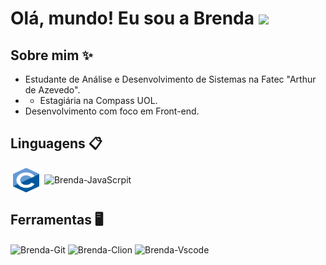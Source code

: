 # Olá, mundo! Eu sou a Brenda  <img src="https://raw.githubusercontent.com/kaueMarques/kaueMarques/master/hi.gif" height="30px">

## Sobre mim ✨
* Estudante de Análise e Desenvolvimento de Sistemas na Fatec "Arthur de Azevedo".
* * Estagiária na Compass UOL.
* Desenvolvimento com foco em Front-end.

## Linguagens 📋
<div>
  <img align="center" alt="Brenda-Csharp" height="40" width="50" src="https://raw.githubusercontent.com/devicons/devicon/master/icons/c/c-original.svg">
  <img align="center" alt="Brenda-JavaScrpit" height="40" width="50" src="https://cdn.jsdelivr.net/gh/devicons/devicon@latest/icons/javascript/javascript-original.svg"> 
</div>
         
## Ferramentas 🖥
<div>
  <img align="center" alt="Brenda-Git" src="https://img.shields.io/badge/GIT-E44C30?style=for-the-badge&logo=git&logoColor=white">
  <img align="center" alt="Brenda-Clion" src="https://img.shields.io/badge/CLion-000000?style=for-the-badge&logo=clion&logoColor=white">
  <img align="center" alt="Brenda-Vscode" src="https://img.shields.io/badge/Visual_Studio_Code-0078D4?style=for-the-badge&logo=visual%20studio%20code&logoColor=white">
</div>
